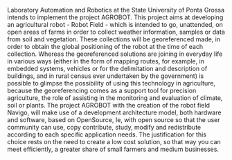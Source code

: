 Laboratory Automation and Robotics at the State University of Ponta Grossa intends to implement the project AGROBOT. This project aims at developing an agricultural robot - Robot Field - which is intended to go, unattended, on open areas of farms in order to collect weather information, samples or data from soil and vegetation. These collections will be georeferenced made​, in order to obtain the global positioning of the robot at the time of each collection.
Whereas the georeferenced solutions are joining in everyday life in various ways (either in the form of mapping routes, for example, in embedded systems, vehicles or for the delimitation and description of buildings, and in rural census ever undertaken by the government) is possible to glimpse the possibility of using this technology in agriculture, because the georeferencing comes as a support tool for precision agriculture, the role of assisting in the monitoring and evaluation of climate, soil or plants.
The project AGROBOT with the creation of the robot field Navigo, will make use of a development architecture model, both hardware and software, based on OpenSource, Ie, with open source so that the user community can use, copy contribute, study, modify and redistribute according to each specific application needs.
The justification for this choice rests on the need to create a low cost solution, so that way you can meet efficiently, a greater share of small farmers and medium businesses.